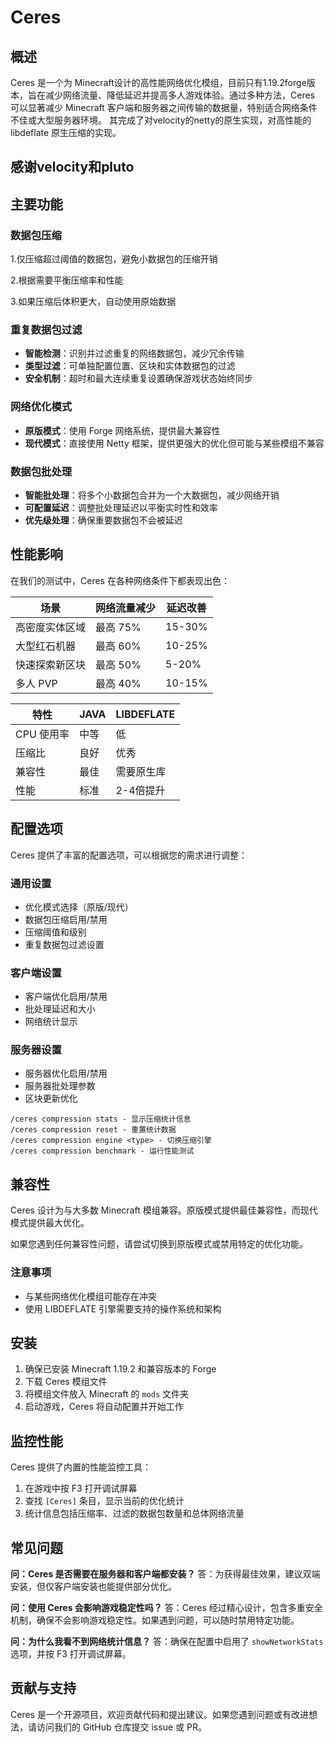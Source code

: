 # Ceres

## 概述

Ceres 是一个为 Minecraft设计的高性能网络优化模组，目前只有1.19.2forge版本，旨在减少网络流量、降低延迟并提高多人游戏体验。通过多种方法，Ceres 可以显著减少 Minecraft 客户端和服务器之间传输的数据量，特别适合网络条件不佳或大型服务器环境。
其完成了对velocity的netty的原生实现，对高性能的 libdeflate 原生压缩的实现。

## 感谢velocity和pluto

## 主要功能

### 数据包压缩
1.仅压缩超过阈值的数据包，避免小数据包的压缩开销

2.根据需要平衡压缩率和性能

3.如果压缩后体积更大，自动使用原始数据

### 重复数据包过滤
- **智能检测**：识别并过滤重复的网络数据包，减少冗余传输
- **类型过滤**：可单独配置位置、区块和实体数据包的过滤
- **安全机制**：超时和最大连续重复设置确保游戏状态始终同步

### 网络优化模式
- **原版模式**：使用 Forge 网络系统，提供最大兼容性
- **现代模式**：直接使用 Netty 框架，提供更强大的优化但可能与某些模组不兼容

### 数据包批处理
- **智能批处理**：将多个小数据包合并为一个大数据包，减少网络开销
- **可配置延迟**：调整批处理延迟以平衡实时性和效率
- **优先级处理**：确保重要数据包不会被延迟

## 性能影响

在我们的测试中，Ceres 在各种网络条件下都表现出色：

| 场景 | 网络流量减少 | 延迟改善 |
|------|------------|---------|
| 高密度实体区域 | 最高 75% | 15-30% |
| 大型红石机器 | 最高 60% | 10-25% |
| 快速探索新区块 | 最高 50% | 5-20% |
| 多人 PVP | 最高 40% | 10-15% |

| 特性 | JAVA | LIBDEFLATE |
|------|------|------------|
| CPU 使用率 | 中等 | 低 |
| 压缩比 | 良好 | 优秀 |
| 兼容性 | 最佳 | 需要原生库 |
| 性能 | 标准 | 2-4倍提升 |


## 配置选项

Ceres 提供了丰富的配置选项，可以根据您的需求进行调整：

### 通用设置
- 优化模式选择（原版/现代）
- 数据包压缩启用/禁用
- 压缩阈值和级别
- 重复数据包过滤设置

### 客户端设置
- 客户端优化启用/禁用
- 批处理延迟和大小
- 网络统计显示

### 服务器设置
- 服务器优化启用/禁用
- 服务器批处理参数
- 区块更新优化


```
/ceres compression stats - 显示压缩统计信息
/ceres compression reset - 重置统计数据
/ceres compression engine <type> - 切换压缩引擎
/ceres compression benchmark - 运行性能测试
```
## 兼容性

Ceres 设计为与大多数 Minecraft 模组兼容。原版模式提供最佳兼容性，而现代模式提供最大优化。

如果您遇到任何兼容性问题，请尝试切换到原版模式或禁用特定的优化功能。

### 注意事项
- 与某些网络优化模组可能存在冲突
- 使用 LIBDEFLATE 引擎需要支持的操作系统和架构

## 安装

1. 确保已安装 Minecraft 1.19.2 和兼容版本的 Forge
2. 下载 Ceres 模组文件
3. 将模组文件放入 Minecraft 的 `mods` 文件夹
4. 启动游戏，Ceres 将自动配置并开始工作

## 监控性能

Ceres 提供了内置的性能监控工具：

1. 在游戏中按 F3 打开调试屏幕
2. 查找 `[Ceres]` 条目，显示当前的优化统计
3. 统计信息包括压缩率、过滤的数据包数量和总体网络流量

## 常见问题

**问：Ceres 是否需要在服务器和客户端都安装？**
答：为获得最佳效果，建议双端安装，但仅客户端安装也能提供部分优化。

**问：使用 Ceres 会影响游戏稳定性吗？**
答：Ceres 经过精心设计，包含多重安全机制，确保不会影响游戏稳定性。如果遇到问题，可以随时禁用特定功能。

**问：为什么我看不到网络统计信息？**
答：确保在配置中启用了 `showNetworkStats` 选项，并按 F3 打开调试屏幕。

## 贡献与支持

Ceres 是一个开源项目，欢迎贡献代码和提出建议。如果您遇到问题或有改进想法，请访问我们的 GitHub 仓库提交 issue 或 PR。
